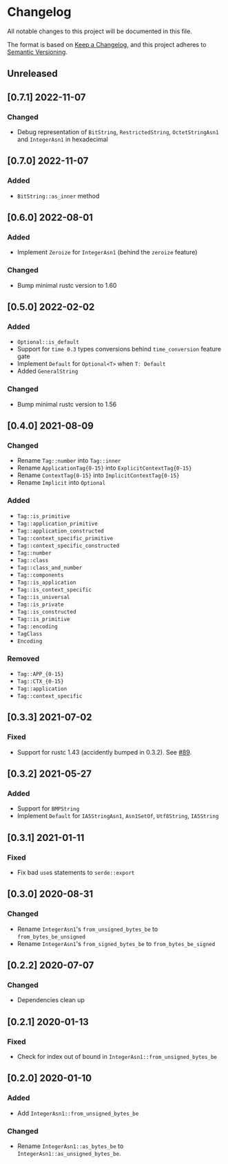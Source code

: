 # Changelog

All notable changes to this project will be documented in this file.

The format is based on [Keep a Changelog](https://keepachangelog.com/en/1.0.0/),
and this project adheres to [Semantic Versioning](https://semver.org/spec/v2.0.0.html).

## Unreleased

## [0.7.1] 2022-11-07

### Changed

- Debug representation of `BitString`, `RestrictedString`, `OctetStringAsn1` and `IntegerAsn1` in hexadecimal

## [0.7.0] 2022-11-07

### Added

- `BitString::as_inner` method

## [0.6.0] 2022-08-01

### Added

- Implement `Zeroize` for `IntegerAsn1` (behind the `zeroize` feature)

### Changed

- Bump minimal rustc version to 1.60

## [0.5.0] 2022-02-02

### Added

- `Optional::is_default`
- Support for `time 0.3` types conversions behind `time_conversion` feature gate
- Implement `Default` for `Optional<T>` when `T: Default`
- Added `GeneralString`

### Changed

- Bump minimal rustc version to 1.56

## [0.4.0] 2021-08-09

### Changed

- Rename `Tag::number` into `Tag::inner`
- Rename `ApplicationTag{0-15}` into `ExplicitContextTag{0-15}`
- Rename `ContextTag{0-15}` into `ImplicitContextTag{0-15}`
- Rename `Implicit` into `Optional`

### Added

- `Tag::is_primitive`
- `Tag::application_primitive`
- `Tag::application_constructed`
- `Tag::context_specific_primitive`
- `Tag::context_specific_constructed`
- `Tag::number`
- `Tag::class`
- `Tag::class_and_number`
- `Tag::components`
- `Tag::is_application`
- `Tag::is_context_specific`
- `Tag::is_universal`
- `Tag::is_private`
- `Tag::is_constructed`
- `Tag::is_primitive`
- `Tag::encoding`
- `TagClass`
- `Encoding`

### Removed

- `Tag::APP_{0-15}`
- `Tag::CTX_{0-15}`
- `Tag::application`
- `Tag::context_specific`

## [0.3.3] 2021-07-02

### Fixed

- Support for rustc 1.43 (accidently bumped in 0.3.2). See [#89](https://github.com/Devolutions/picky-rs/issues/89).

## [0.3.2] 2021-05-27

### Added

- Support for `BMPString`
- Implement `Default` for `IA5StringAsn1`, `Asn1SetOf`, `Utf8String`, `IA5String`

## [0.3.1] 2021-01-11

### Fixed

- Fix bad `use`s statements to `serde::export`

## [0.3.0] 2020-08-31

### Changed

- Rename `IntegerAsn1`'s `from_unsigned_bytes_be` to `from_bytes_be_unsigned`
- Rename `IntegerAsn1`'s `from_signed_bytes_be` to `from_bytes_be_signed`

## [0.2.2] 2020-07-07

### Changed

- Dependencies clean up

## [0.2.1] 2020-01-13

### Fixed

- Check for index out of bound in `IntegerAsn1::from_unsigned_bytes_be`

## [0.2.0] 2020-01-10

### Added

- Add `IntegerAsn1::from_unsigned_bytes_be`

### Changed

- Rename `IntegerAsn1::as_bytes_be` to `IntegerAsn1::as_unsigned_bytes_be`.
